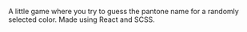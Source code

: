 A little game where you try to guess the pantone name for a randomly selected color.
Made using React and SCSS.